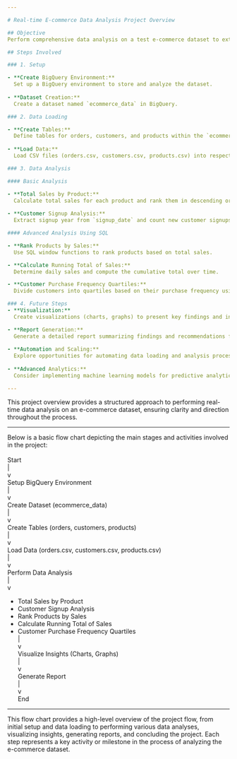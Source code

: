```yaml
---

# Real-time E-commerce Data Analysis Project Overview

## Objective
Perform comprehensive data analysis on a test e-commerce dataset to extract meaningful insights and drive business decisions.

## Steps Involved

### 1. Setup

- **Create BigQuery Environment:**
  Set up a BigQuery environment to store and analyze the dataset.
  
- **Dataset Creation:**
  Create a dataset named `ecommerce_data` in BigQuery.

### 2. Data Loading

- **Create Tables:**
  Define tables for orders, customers, and products within the `ecommerce_data` dataset.
  
- **Load Data:**
  Load CSV files (orders.csv, customers.csv, products.csv) into respective BigQuery tables using Google Cloud Storage.

### 3. Data Analysis

#### Basic Analysis

- **Total Sales by Product:**
  Calculate total sales for each product and rank them in descending order.
  
- **Customer Signup Analysis:**
  Extract signup year from `signup_date` and count new customer signups each year.

#### Advanced Analysis Using SQL

- **Rank Products by Sales:**
  Use SQL window functions to rank products based on total sales.

- **Calculate Running Total of Sales:**
  Determine daily sales and compute the cumulative total over time.

- **Customer Purchase Frequency Quartiles:**
  Divide customers into quartiles based on their purchase frequency using SQL's analytical functions.

### 4. Future Steps
- **Visualization:**
  Create visualizations (charts, graphs) to present key findings and insights from the analysis.

- **Report Generation:**
  Generate a detailed report summarizing findings and recommendations for stakeholders.
  
- **Automation and Scaling:**
  Explore opportunities for automating data loading and analysis processes.
  
- **Advanced Analytics:**
  Consider implementing machine learning models for predictive analytics or segmentation.

---
```


This project overview provides a structured approach to performing real-time data analysis on an e-commerce dataset, ensuring clarity and direction throughout the process.

---

Below is a basic flow chart depicting the main stages and activities involved in the project: </br>
</br>
Start</br>
|</br>
v</br>
Setup BigQuery Environment</br>
|</br>
v</br>
Create Dataset (ecommerce_data)</br>
|</br>
v</br>
Create Tables (orders, customers, products)</br>
|</br>
v</br>
Load Data (orders.csv, customers.csv, products.csv)</br>
|</br>
v</br>
Perform Data Analysis</br>
|</br>
v</br>
- Total Sales by Product</br>
- Customer Signup Analysis</br>
- Rank Products by Sales</br>
- Calculate Running Total of Sales</br>
- Customer Purchase Frequency Quartiles</br>
|</br>
v</br>
Visualize Insights (Charts, Graphs)</br>
|</br>
v</br>
Generate Report</br>
|</br>
v</br>
End

---

This flow chart provides a high-level overview of the project flow, from initial setup and data loading to performing various data analyses, visualizing insights, generating reports, and concluding the project. Each step represents a key activity or milestone in the process of analyzing the e-commerce dataset.
